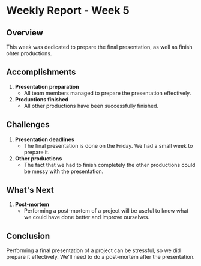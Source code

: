 # Weekly Report - Week 5

## Overview

This week was dedicated to prepare the final presentation, as well as finish ohter productions.

## Accomplishments

1. **Presentation preparation**
    - All team members managed to prepare the presentation effectively.
2. **Productions finished**
    - All other productions have been successfully finished.

## Challenges

1. **Presentation deadlines**
    - The final presentation is done on the Friday. We had a small week to prepare it.
2. **Other productions**
    - The fact that we had to finish completely the other productions could be messy with the presentation.

## What's Next

1. **Post-mortem**
    - Performing a post-mortem of a project will be useful to know what we could have done better and improve ourselves.

## Conclusion

Performing a final presentation of a project can be stressful, so we did prepare it effectively. We'll need to do a post-mortem after the presentation.
